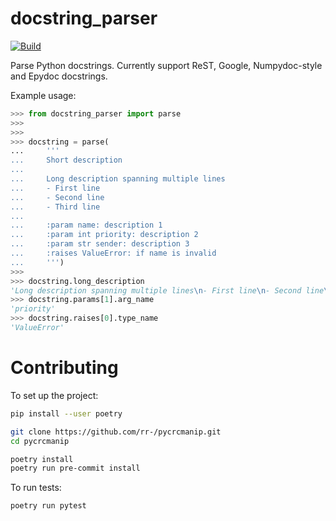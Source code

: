 docstring_parser
================

[![Build](https://github.com/rr-/docstring_parser/actions/workflows/build.yml/badge.svg)](https://github.com/rr-/docstring_parser/actions/workflows/build.yml)

Parse Python docstrings. Currently support ReST, Google, Numpydoc-style and
Epydoc docstrings.

Example usage:

```python
>>> from docstring_parser import parse
>>>
>>>
>>> docstring = parse(
...     '''
...     Short description
...
...     Long description spanning multiple lines
...     - First line
...     - Second line
...     - Third line
...
...     :param name: description 1
...     :param int priority: description 2
...     :param str sender: description 3
...     :raises ValueError: if name is invalid
...     ''')
>>>
>>> docstring.long_description
'Long description spanning multiple lines\n- First line\n- Second line\n- Third line'
>>> docstring.params[1].arg_name
'priority'
>>> docstring.raises[0].type_name
'ValueError'
```

# Contributing

To set up the project:
```sh
pip install --user poetry

git clone https://github.com/rr-/pycrcmanip.git
cd pycrcmanip

poetry install
poetry run pre-commit install
```

To run tests:
```
poetry run pytest
```
